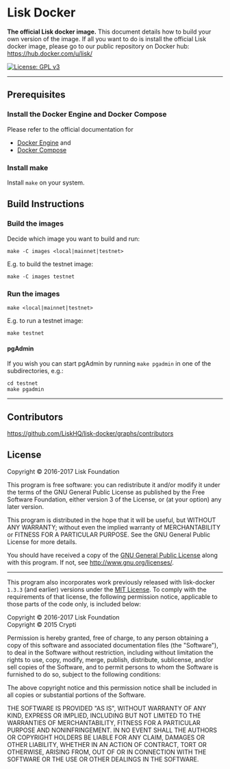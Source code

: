 # Lisk Docker

**The official Lisk docker image.** This document details how to build your own version of the image. If all you want to do is install the official Lisk docker image, please go to our public repository on Docker hub: https://hub.docker.com/u/lisk/

[![License: GPL v3](https://img.shields.io/badge/License-GPL%20v3-blue.svg)](http://www.gnu.org/licenses/gpl-3.0)

***

## Prerequisites

### Install the Docker Engine and Docker Compose

Please refer to the official documentation for
 - [Docker Engine](https://docs.docker.com/engine/installation) and
 - [Docker Compose](https://docs.docker.com/compose/install/)

### Install make

Install `make` on your system.

## Build Instructions

### Build the images

Decide which image you want to build and run:

`make -C images <local|mainnet|testnet>`

E.g. to build the testnet image:

```
make -C images testnet
```

### Run the images

`make <local|mainnet|testnet>`

E.g. to run a testnet image:

```
make testnet
```

#### pgAdmin

If you wish you can start pgAdmin by running `make pgadmin` in one of the subdirectories, e.g.:

```
cd testnet
make pgadmin
```

***

## Contributors

https://github.com/LiskHQ/lisk-docker/graphs/contributors

## License

Copyright © 2016-2017 Lisk Foundation

This program is free software: you can redistribute it and/or modify it under the terms of the GNU General Public License as published by the Free Software Foundation, either version 3 of the License, or (at your option) any later version.

This program is distributed in the hope that it will be useful, but WITHOUT ANY WARRANTY; without even the implied warranty of MERCHANTABILITY or FITNESS FOR A PARTICULAR PURPOSE. See the GNU General Public License for more details.

You should have received a copy of the [GNU General Public License](https://github.com/LiskHQ/lisk-docker/tree/master/LICENSE) along with this program.  If not, see <http://www.gnu.org/licenses/>.

***

This program also incorporates work previously released with lisk-docker `1.3.3` (and earlier) versions under the [MIT License](https://opensource.org/licenses/MIT). To comply with the requirements of that license, the following permission notice, applicable to those parts of the code only, is included below:

Copyright © 2016-2017 Lisk Foundation  
Copyright © 2015 Crypti

Permission is hereby granted, free of charge, to any person obtaining a copy of this software and associated documentation files (the "Software"), to deal in the Software without restriction, including without limitation the rights to use, copy, modify, merge, publish, distribute, sublicense, and/or sell copies of the Software, and to permit persons to whom the Software is furnished to do so, subject to the following conditions:

The above copyright notice and this permission notice shall be included in all copies or substantial portions of the Software.

THE SOFTWARE IS PROVIDED "AS IS", WITHOUT WARRANTY OF ANY KIND, EXPRESS OR IMPLIED, INCLUDING BUT NOT LIMITED TO THE WARRANTIES OF MERCHANTABILITY, FITNESS FOR A PARTICULAR PURPOSE AND NONINFRINGEMENT. IN NO EVENT SHALL THE AUTHORS OR COPYRIGHT HOLDERS BE LIABLE FOR ANY CLAIM, DAMAGES OR OTHER LIABILITY, WHETHER IN AN ACTION OF CONTRACT, TORT OR OTHERWISE, ARISING FROM, OUT OF OR IN CONNECTION WITH THE SOFTWARE OR THE USE OR OTHER DEALINGS IN THE SOFTWARE.
